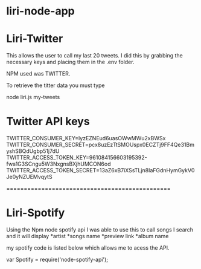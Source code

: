 # liri-node-app

# Liri-Twitter

This allows the user to call my last 20 tweets.  I did this by grabbing the necessary keys and placing them in the .env folder.

NPM used was TWITTER.

To retrieve the titter data you must type

node liri.js my-tweets


# Twitter API keys

TWITTER_CONSUMER_KEY=IyzEZNEud6uasOWwMWu2xBWSx
TWITTER_CONSUMER_SECRET=pcx8uzEzTtSMOUspx0ECZTj9FF4Qe31BmyshSBQdUgbp51j7dU
TWITTER_ACCESS_TOKEN_KEY=961084156603195392-fwa1G3SCngu5W3NxgnsBXjhUMCON6od
TWITTER_ACCESS_TOKEN_SECRET=13aZ6xB7iXSsTLjn8IaFGdnHymGykV0Je0yNZUEMvqytS

===============================================
# Liri-Spotify

Using the Npm node spotify api I was able to use this to call songs I search and it will display 
*artist
*songs name
*preview link
*album name

my spotify code is listed below which allows me to acess the API.

<!-- var spotify = new Spotify({
  id:'0d499989c18f44bbb8db45603dd8d54c',
  secret: 'cd329c9606454a2cac1de8375fad55d0'
}); -->





var Spotify = require('node-spotify-api');